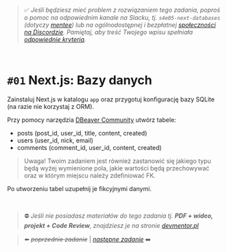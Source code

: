 > :white_check_mark: *Jeśli będziesz mieć problem z rozwiązaniem tego zadania, poproś o pomoc na odpowiednim kanale na Slacku, tj. `s4e05-next-databases` (dotyczy [mentee](https://devmentor.pl/mentoring-javascript/)) lub na ogólnodostępnej i bezpłatnej [społeczności na Discordzie](https://devmentor.pl/discord). Pamiętaj, aby treść Twojego wpisu spełniała [odpowiednie kryteria](https://devmentor.pl/jak-prosic-o-pomoc/).*

&nbsp;

# `#01` Next.js: Bazy danych

Zainstaluj Next.js w katalogu `app` oraz przygotuj konfigurację bazy SQLite (na razie nie korzystaj z ORM). 

Przy pomocy narzędzia [DBeaver Community](https://dbeaver.io/) utwórz tabele:

- posts (post_id, user_id, title, content, created)
- users (user_id, nick, email)
- comments (comment_id, user_id, content, created)

> Uwaga! Twoim zadaniem jest również zastanowić się jakiego typu będą wyżej wymienione pola, jakie wartości będą przechowywać oraz w którym miejscu należy zdefiniować FK.

Po utworzeniu tabel uzupełnij je fikcyjnymi danymi.


&nbsp;
> :no_entry: *Jeśli nie posiadasz materiałów do tego zadania tj. **PDF + wideo, projekt + Code Review**, znajdziesz je na stronie [devmentor.pl](https://devmentor.pl/workshop-next-databases)*

> :arrow_left: ~~*poprzednie zadanie*~~ | [*następne zadanie*](./../02) :arrow_right:
